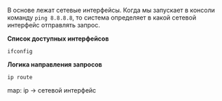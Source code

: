 В основе лежат сетевые интерфейсы. Когда мы запускает в консоли команду `ping 8.8.8.8`, то система определяет в какой сетевой интерфейс отправлять запрос.

**Список доступных интерфейсов**
```
ifconfig
```

**Логика направления запросов**
```
ip route
```
map: ip -> сетевой интерфейс